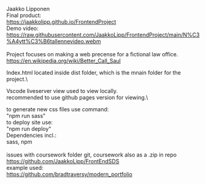 Jaakko Lipponen \
Final product: \
https://jaakkolipp.github.io/FrontendProject
\
Demo video:\
https://raw.githubusercontent.com/JaakkoLipp/FrontendProject/main/N%C3%A4ytt%C3%B6tallennevideo.webm
\
\
Project focuses on making a web precense for a fictional law office.\
https://en.wikipedia.org/wiki/Better_Call_Saul


Index.html located inside dist folder, which is the mnain folder for the project.\


Vscode liveserver view used to view locally.\
recommended to use github pages version for viewing.\

to generate new css files use command:\
"npm run sass"\
to deploy site use:\
"npm run deploy"\
Dependencies incl.:\
sass, npm\
\
issues with coursework folder git, coursework also as a .zip in repo\
https://github.com/JaakkoLipp/FrontEndSDS
\
example used:\
https://github.com/bradtraversy/modern_portfolio


